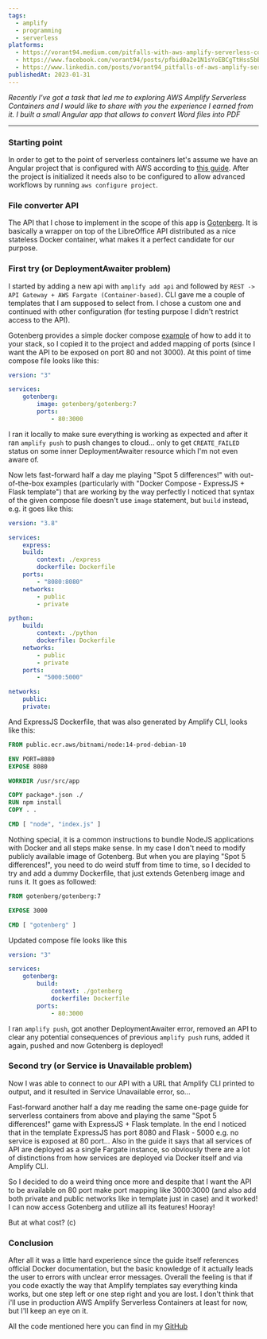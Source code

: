 ```yaml
---
tags:
  - amplify
  - programming
  - serverless
platforms:
  - https://vorant94.medium.com/pitfalls-with-aws-amplify-serverless-containers-ba9e2e87a6f
  - https://www.facebook.com/vorant94/posts/pfbid0a2e1N1sYoEBCgTtHss5bB7CQQi1WS19fTjbtC3Fzgu9bwFyZEVs9ndKGLfJGkoZrl
  - https://www.linkedin.com/posts/vorant94_pitfalls-of-aws-amplify-serverless-containers-activity-7026472881312178176-jlqn?utm_source=share&utm_medium=member_desktop
publishedAt: 2023-01-31
---
```

*Recently I've got a task that led me to exploring AWS Amplify Serverless Containers and I would like to share with you the experience I earned from it. I built a small Angular app that allows to convert Word files into PDF*

---

### Starting point 

In order to get to the point of serverless containers let's assume we have an Angular project that is configured with AWS according to [this guide](https://docs.amplify.aws/start/q/integration/angular/). After the project is initialized it needs also to be configured to allow advanced workflows by running `aws configure project`.

### File converter API 

The API that I chose to implement in the scope of this app is [Gotenberg](https://gotenberg.dev/). It is basically a wrapper on top of the LibreOffice API distributed as a nice stateless Docker container, what makes it a perfect candidate for our purpose.

### First try (or DeploymentAwaiter problem)

I started by adding a new api with `amplify add api` and followed by `REST -> API Gateway + AWS Fargate (Container-based)`. CLI gave me a couple of templates that I am supposed to select from. I chose a custom one and continued with other configuration (for testing purpose I didn't restrict access to the API).

Gotenberg provides a simple docker compose [example](https://gotenberg.dev/docs/get-started/docker-compose) of how to add it to your stack, so I copied it to the project and added mapping of ports (since I want the API to be exposed on port 80 and not 3000). At this point of time compose file looks like this:

```yaml
version: "3"

services:
	gotenberg:
		image: gotenberg/gotenberg:7
		ports:
			- 80:3000
```

I ran it locally to make sure everything is working as expected and after it ran `amplify push` to push changes to cloud... only to get `CREATE_FAILED` status on some inner DeploymentAwaiter resource which I'm not even aware of.

Now lets fast-forward half a day me playing "Spot 5 differences!" with out-of-the-box examples (particularly with "Docker Compose - ExpressJS + Flask template") that are working by the way perfectly I noticed that syntax of the given compose file doesn't use `image` statement, but `build` instead, e.g. it goes like this:

```yaml
version: "3.8"

services:
	express:
	build:
		context: ./express
		dockerfile: Dockerfile
	ports:
		- "8080:8080"
	networks:
		- public
		- private

python:
	build:
		context: ./python
		dockerfile: Dockerfile	
	networks:
		- public
		- private
	ports:
		- "5000:5000"

networks:
	public:
	private:
```

And ExpressJS Dockerfile, that was also generated by Amplify CLI, looks like this:

```dockerfile
FROM public.ecr.aws/bitnami/node:14-prod-debian-10

ENV PORT=8080
EXPOSE 8080

WORKDIR /usr/src/app

COPY package*.json ./
RUN npm install
COPY . .

CMD [ "node", "index.js" ]
```

Nothing special, it is a common instructions to bundle NodeJS applications with Docker and all steps make sense. In my case I don't need to modify publicly available image of Gotenberg. But when you are playing "Spot 5 differences!", you need to do weird stuff from time to time, so I decided to try and add a dummy Dockerfile, that just extends Getenberg image and runs it. It goes as followed:

```Dockerfile
FROM gotenberg/gotenberg:7

EXPOSE 3000

CMD [ "gotenberg" ]
```

Updated compose file looks like this

```yaml
version: "3"  

services:
	gotenberg:
		build:
			context: ./gotenberg
			dockerfile: Dockerfile
		ports:
			- 80:3000
```

I ran `amplify push`, got another DeploymentAwaiter error, removed an API to clear any potential consequences of previous `amplify push` runs, added it again, pushed and now Gotenberg is deployed!

### Second try (or Service is Unavailable problem)

Now I was able to connect to our API with a URL that Amplify CLI printed to output, and it resulted in Service Unavailable error, so...

Fast-forward another half a day me reading the same one-page guide for serverless containers from above and playing the same "Spot 5 differences!" game with ExpressJS + Flask template. In the end I noticed that in the template ExpressJS has port 8080 and Flask - 5000 e.g. no service is exposed at 80 port... Also in the guide it says that all services of API are deployed as a single Fargate instance, so obviously there are a lot of distinctions from how services are deployed via Docker itself and via Amplify CLI.

So I decided to do a weird thing once more and despite that I want the API to be available on 80 port make port mapping like 3000:3000 (and also add both private and public networks like in template just in case) and it worked! I can now access Gotenberg and utilize all its features! Hooray!

But at what cost? (c)

### Conclusion

After all it was a little hard experience since the guide itself references official Docker documentation, but the basic knowledge of it actually leads the user to errors with unclear error messages. Overall the feeling is that if you code exactly the way that Amplify templates say everything kinda works, but one step left or one step right and you are lost. I don't think that i'll use in production AWS Amplify Serverless Containers at least for now, but I'll keep an eye on it.

All the code mentioned here you can find in my [GitHub](https://github.com/vorant94/amplify-serverless-containers)
